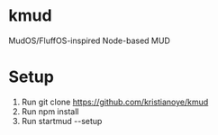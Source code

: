 # kmud
MudOS/FluffOS-inspired Node-based MUD 

# Setup

1. Run git clone https://github.com/kristianoye/kmud
1. Run npm install
1. Run startmud --setup

